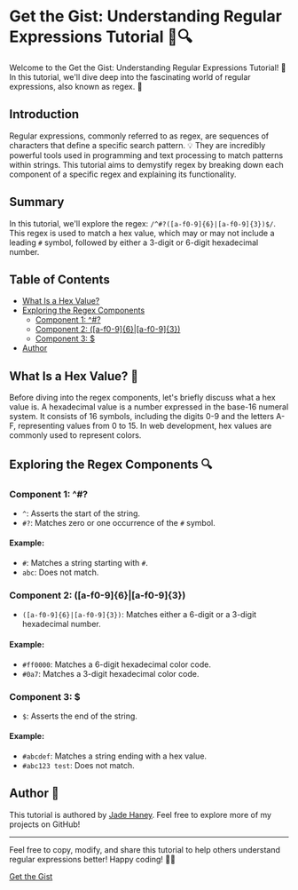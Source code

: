 # Get the Gist: Understanding Regular Expressions Tutorial 🧐🔍

Welcome to the Get the Gist: Understanding Regular Expressions Tutorial! 🎉 In this tutorial, we'll dive deep into the fascinating world of regular expressions, also known as regex. 🚀

## Introduction
Regular expressions, commonly referred to as regex, are sequences of characters that define a specific search pattern. 💡 They are incredibly powerful tools used in programming and text processing to match patterns within strings. This tutorial aims to demystify regex by breaking down each component of a specific regex and explaining its functionality.

## Summary
In this tutorial, we'll explore the regex: `/^#?([a-f0-9]{6}|[a-f0-9]{3})$/`. This regex is used to match a hex value, which may or may not include a leading `#` symbol, followed by either a 3-digit or 6-digit hexadecimal number.

## Table of Contents
- [What Is a Hex Value?](#what-is-a-hex-value)
- [Exploring the Regex Components](#exploring-the-regex-components)
  - [Component 1: ^#?](#component-1)
  - [Component 2: ([a-f0-9]{6}|[a-f0-9]{3})](#component-2)
  - [Component 3: $](#component-3)
- [Author](#author)

## What Is a Hex Value? 🌈
Before diving into the regex components, let's briefly discuss what a hex value is. A hexadecimal value is a number expressed in the base-16 numeral system. It consists of 16 symbols, including the digits 0-9 and the letters A-F, representing values from 0 to 15. In web development, hex values are commonly used to represent colors.

## Exploring the Regex Components 🔍

### Component 1: ^#?
- `^`: Asserts the start of the string.
- `#?`: Matches zero or one occurrence of the `#` symbol.

#### Example:
- `#`: Matches a string starting with `#`.
- `abc`: Does not match.

### Component 2: ([a-f0-9]{6}|[a-f0-9]{3})
- `([a-f0-9]{6}|[a-f0-9]{3})`: Matches either a 6-digit or a 3-digit hexadecimal number.

#### Example:
- `#ff0000`: Matches a 6-digit hexadecimal color code.
- `#0a7`: Matches a 3-digit hexadecimal color code.

### Component 3: $
- `$`: Asserts the end of the string.

#### Example:
- `#abcdef`: Matches a string ending with a hex value.
- `#abc123 test`: Does not match.

## Author 📝
This tutorial is authored by [Jade Haney](https://github.com/JadeHaney). Feel free to explore more of my projects on GitHub!

---

Feel free to copy, modify, and share this tutorial to help others understand regular expressions better! Happy coding! 🚀✨


[Get the Gist](../Get-the-Gist/README.md)